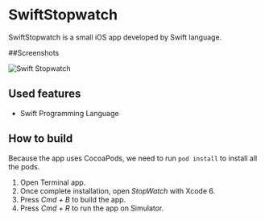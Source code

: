 SwiftStopwatch
============

SwiftStopwatch is a small iOS app developed by Swift language.

##Screenshots

![Swift
Stopwatch](https://raw.githubusercontent.com/shaorui23/swift-stopwatch/master/swift-stopwatch.png)

## Used features
* Swift Programming Language

## How to build
Because the app uses CocoaPods, we need to run `pod install` to install all the pods.

1. Open Terminal app.
2. Once complete installation, open *StopWatch* with Xcode 6.
3. Press *Cmd + B* to build the app.
4. Press *Cmd + R* to run the app on Simulator.
